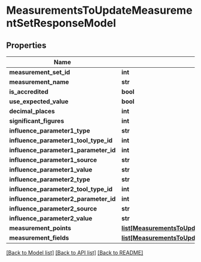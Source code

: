 # MeasurementsToUpdateMeasurementSetResponseModel

## Properties
Name | Type | Description | Notes
------------ | ------------- | ------------- | -------------
**measurement_set_id** | **int** |  | [optional] 
**measurement_name** | **str** |  | [optional] 
**is_accredited** | **bool** |  | [optional] 
**use_expected_value** | **bool** |  | [optional] 
**decimal_places** | **int** |  | [optional] 
**significant_figures** | **int** |  | [optional] 
**influence_parameter1_type** | **str** |  | [optional] 
**influence_parameter1_tool_type_id** | **int** |  | [optional] 
**influence_parameter1_parameter_id** | **int** |  | [optional] 
**influence_parameter1_source** | **str** |  | [optional] 
**influence_parameter1_value** | **str** |  | [optional] 
**influence_parameter2_type** | **str** |  | [optional] 
**influence_parameter2_tool_type_id** | **int** |  | [optional] 
**influence_parameter2_parameter_id** | **int** |  | [optional] 
**influence_parameter2_source** | **str** |  | [optional] 
**influence_parameter2_value** | **str** |  | [optional] 
**measurement_points** | [**list[MeasurementsToUpdateMeasurementPointResponseModel]**](MeasurementsToUpdateMeasurementPointResponseModel.md) |  | [optional] 
**measurement_fields** | [**list[MeasurementsToUpdateMeasurementFieldResponseModel]**](MeasurementsToUpdateMeasurementFieldResponseModel.md) |  | [optional] 

[[Back to Model list]](../README.md#documentation-for-models) [[Back to API list]](../README.md#documentation-for-api-endpoints) [[Back to README]](../README.md)


